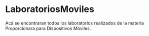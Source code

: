 # LaboratoriosMoviles
Acá se encontraran todos los laboratorios realizados de la materia Proporcionara para Dispositivos Móviles.
